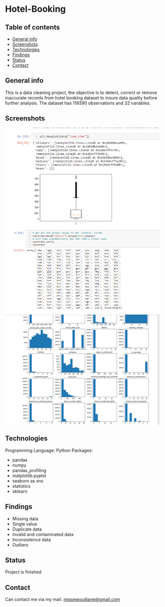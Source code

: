 # Hotel-Booking

## Table of contents
* [General info](#general-infos)
* [Screenshots](#screenshots)
* [Technologies](#technologies)
* [Findings](#findings)
* [Status](#status)
* [Contact](#contact)

## General info
This is a data cleaning project, the objective is to detect, correct or remove inaccurate records from hotel booking dataset to insure data quality before further analysis. The dataset has 119390 observations and 32 variables.

## Screenshots
![Screenshot 1](./Cl.PNG)
![Screenshot 2](./Cl1.PNG)
![Screenshot 3](./Cl2.PNG)

## Technologies
Programming Language: Python
Packages:
* pandas
* numpy
* pandas_profiling
* matplotlib.pyplot 
* seaborn as sns
* statistics
* sklearn

## Findings
* Missing data
* Single value
* Duplicate data
* Invalid and contaminated data
* Inconsistence data
* Outliers

## Status
Project is finished

## Contact
Can contact me via my mail. [missewoudiane@gmail.com](missewoudiane@gmail.com) 
